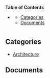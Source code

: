 <!-- START doctoc generated TOC please keep comment here to allow auto update -->
<!-- DON'T EDIT THIS SECTION, INSTEAD RE-RUN doctoc TO UPDATE -->
**Table of Contents**

- [](#)
  - [Categories](#categories)
  - [Documents](#documents)

<!-- END doctoc generated TOC please keep comment here to allow auto update -->

# 


## Categories
- [Architecture](./Architecture/index.md)

## Documents
